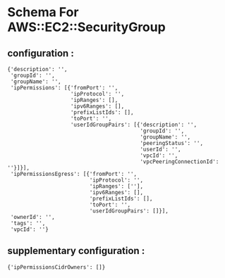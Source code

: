  # Schema For AWS::EC2::SecurityGroup

 ## configuration :

    
    {'description': '',
     'groupId': '',
     'groupName': '',
     'ipPermissions': [{'fromPort': '',
                        'ipProtocol': '',
                        'ipRanges': [],
                        'ipv6Ranges': [],
                        'prefixListIds': [],
                        'toPort': '',
                        'userIdGroupPairs': [{'description': '',
                                              'groupId': '',
                                              'groupName': '',
                                              'peeringStatus': '',
                                              'userId': '',
                                              'vpcId': '',
                                              'vpcPeeringConnectionId': ''}]}],
     'ipPermissionsEgress': [{'fromPort': '',
                              'ipProtocol': '',
                              'ipRanges': [''],
                              'ipv6Ranges': [],
                              'prefixListIds': [],
                              'toPort': '',
                              'userIdGroupPairs': []}],
     'ownerId': '',
     'tags': '',
     'vpcId': ''}

 ## supplementary configuration :

    
    {'ipPermissionsCidrOwners': []}
